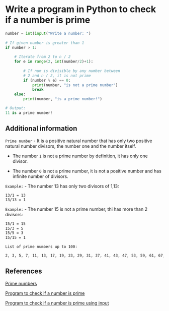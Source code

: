 # Write a program in Python to check if a number is prime

```python
number = int(input("Write a number: ")
  
# If given number is greater than 1
if number > 1:
  
    # Iterate from 2 to n / 2
    for e in range(2, int(number/2)+1):
  
        # If num is divisible by any number between
        # 2 and n / 2, it is not prime
        if (number % e) == 0:
            print(number, "is not a prime number")
            break
    else:
        print(number, "is a prime number!")

# Output:
11 is a prime number!
```

## Additional information

`Prime number` - It is a positive natural number that has only two positive natural number divisors, the number one and the number itself.

* The number `1` is not a prime number by definition, it has only one divisor.

* The number `0` is not a prime number, it is not a positive number and has infinite number of divisors.

`Example:` - The number 13 has only two divisors of 1,13:

```text
13/1 = 13
13/13 = 1
```

`Example:` - The number 15 is not a prime number, thi has more than 2 divisors:

```txt
15/1 = 15
15/3 = 5
15/5 = 3
15/15 = 1
```

`List of prime numbers up to 100:`

```txt
2, 3, 5, 7, 11, 13, 17, 19, 23, 29, 31, 37, 41, 43, 47, 53, 59, 61, 67, 71, 73, 79, 83, 89, 97, ...
```

## References

[Prime numbers](https://www.rapidtables.com/math/number/prime_numbers.html)

[Program to check if a number is prime](https://www.geeksforgeeks.org/python-program-to-check-whether-a-number-is-prime-or-not/)

[Program to check if a number is prime using input](https://www.tutorialspoint.com/python-program-to-check-if-a-number-is-prime-or-not)
